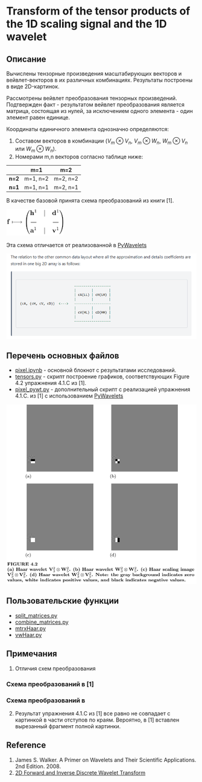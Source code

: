# Transform of the tensor products of the 1D scaling signal and the 1D wavelet

## Описание
Вычислены тензорные произведения масштабирующих векторов и вейвлет-векторов в их различных комбинациях. Результаты построены в виде 2D-картинок.

Рассмотрены вейвлет преобразования тензорных произведений. Подтвержден факт - результатом вейвлет преобразования является матрица, состоящая из нулей, за исключением одного элемента - один элемент равен единице.

Координаты  единичного элемента однозначно определяются:
1. Составом векторов в комбинации (${V_m \otimes V_n}$, ${V_m \otimes W_n}$, ${W_m \otimes V_n}$ или ${W_m \otimes W_n}$).
2. Номерами m,n векторов согласно таблице ниже:

|         | **m=1**  | **m=2**  |
|---------|----------|----------|
| **n=2** | m=1, n=2 | m=2, n=2 |
| **n=1** | m=1, n=1 | m=2, n=1 |

В качестве базовой принята схема преобразований из книги [1].

<img src="readme_img/f_transformed.png" alt="Alt Text" style="width:30%; height:auto;">

Эта схема отличается от реализованной в [PyWavelets](https://pywavelets.readthedocs.io/en/latest/)

![data layout](/readme_img/layout.png)

## Перечень основных файлов
- [pixel.ipynb](pixel.ipynb) - основной блокнот с результатами исследований.
- [tensors.py](tensors.py) - скрипт построение графиков, соответствующих Figure 4.2 упражнения 4.1.C из [1].
- [pixel_pywt.py](pixel_pywt.py) - дополнительный скрипт с реализацией упражнения 4.1.C. из [1] с использованием [PyWavelets](https://pywavelets.readthedocs.io/en/latest/)

![Figure 4.2](/readme_img/fig_4_2.png)

## Пользовательские функции
- [split_matrices.py](/Functions/split_matrices.py)
- [combine_matrices.py](/Functions/combine_matrices.py)
- [mtrxHaar.py](/Functions/mtrxHaar.py)
- [vwHaar.py](/Functions/vwHaar.py)

## Примечания
1. Отличия схем преобразования

### Схема преобразований в [1]


### Схема преобразований в 


2. Результат упражнения 4.1.C из [1] все равно не совпадает с картинкой в части отступов по краям. Вероятно, в [1] вставлен вырезанный фрагмент полной картинки.

## Reference
1. James S. Walker. A Primer on Wavelets and Their Scientific Applications. 2nd Edition. 2008.
2. [2D Forward and Inverse Discrete Wavelet Transform](https://pywavelets.readthedocs.io/en/latest/ref/2d-dwt-and-idwt.html)